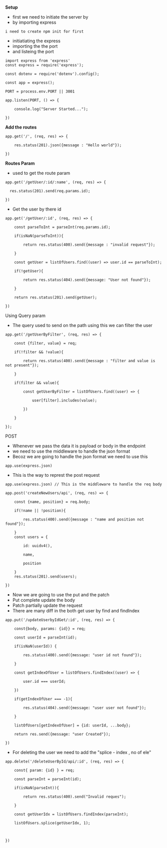 **Setup**
- first we need to initiate the server by
- by importing express
```
i need to create npm init for first
```
- initiatiating the express
- importing the the port
- and listeing the port
```
import express from 'express'
const express = require('express');

const dotenv = require('dotenv').config();

const app = express();

PORT = process.env.PORT || 3001

app.listen(PORT, () => {

    console.log("Server Started...");

})
```

**Add the routes**
```
app.get('/', (req, res) => {

    res.status(201).json({message : "Hello world"});

})
```

**Routes Param**
- used to get the route param
```
app.get('/getUser/:id/:name', (req, res) => {

  res.status(201).send(req.params.id);  

})
```
- Get the user by there id
```
app.get('/getUser/:id', (req, res) => {

    const parseToInt = parseInt(req.params.id);

    if(isNaN(parseToInt)){

        return res.status(400).send({message : "invalid request"});

    }

    const getUser = listOfUsers.find((user) => user.id == parseToInt);

    if(!getUser){

        return res.status(404).send({message: "User not found"});

    }

    return res.status(201).send(getUser);

})
```

Using Query param
 
- The query used to send on the path using this we can filter the user
```
app.get('/getUserByFilter', (req, res) => {

    const {filter, value} = req;

    if(!filter && !value){

        return res.status(400).send({message : "filter and value is not present"});

    }

    if(filter && value){

        const getUserByFilter = listOfUsers.find((user) => {

            user[filter].includes(value);

        })

    }

});
```

POST
- Whenever we pass the data it is payload or body in the endpoint
- we need to use the middleware to handle the json format
- Becoz we are going to handle the json format we need to use this
```
app.use(express.json)
```
- This is the way to represt the post request
```
app.use(express.json) // This is the middleware to handle the req body

app.post('createNewUsers/api', (req, res) => {

    const {name, position} = req.body;

    if(!name || !position){

        res.status(400).send({message : "name and position not found"});

    }
    const users = {

        id: uuidv4(),

        name,

        position

    }
    res.status(201).send(users);

})
```

- Now we are going to use the put and the patch
- Put complete update the body
- Patch partially update the request
-  There are many diff in the both get user by find and findIndex
```
app.put('/updateUserbyIdGet/:id', (req, res) => {

    const{body, params: {id}} = req;

    const userId = parseInt(id);

    if(isNaN(userId)) {

        res.status(400).send({message: "user id not found"});

    }

    const getIndexOfUser = listOfUsers.findIndex((user) => {

        user.id === userId;

    })

    if(getIndexOfUser === -1){

        res.status(404).send({message: "user user not found"});

    }

    listOfUsers[getIndexOfUser] = {id: userId, ...body};

    return res.send({message: "user Created"});

})
```
- For deleting the user we need to add the "splice - index ,  no of ele"
```
app.delete('/deleteUserById/api/:id', (req, res) => {

    const{ param: {id} } = req;

    const parseInt = parseInt(id);

    if(isNaN(parseInt)){

        return res.status(400).send("Invalid reques");

    }

    const getUserIdx = listOfUsers.findIndex(parseInt);

    listOfUsers.splice(getUserIdx, 1);

  

})
```
